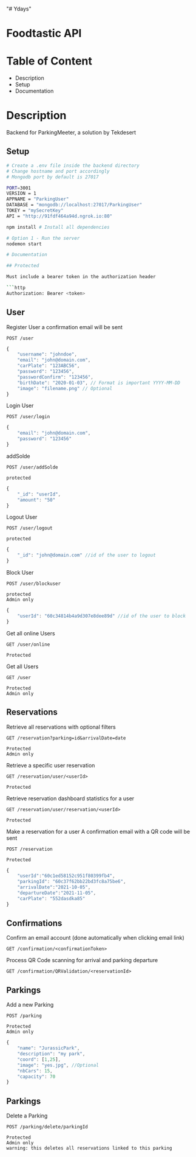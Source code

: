 "# Ydays" 
# Foodtastic API

# Table of Content

- Description
- Setup
- Documentation

# Description

Backend for ParkingMeeter, a solution by Tekdesert

## Setup

```bash
# Create a .env file inside the backend directory
# Change hostname and port accordingly
# Mongodb port by default is 27017

PORT=3001
VERSION = 1
APPNAME = "ParkingUser"
DATABASE = "mongodb://localhost:27017/ParkingUser"
TOKEY = "mySecretKey"
API = "http://91fdf464a94d.ngrok.io:80"

```

```bash
npm install # Install all dependencies
```

```bash
# Option 1 - Run the server
nodemon start

# Documentation

## Protected

Must include a bearer token in the authorization header

```http
Authorization: Bearer <token>
```

## User

Register User
a confirmation email will be sent

```http
POST /user
```

```js
{
    "username": "johndoe",
    "email": "john@domain.com",
    "carPlate": "123ABC56",
    "password": "123456",
    "passwordConfirm": "123456",
    "birthDate": "2020-01-03", // Format is important YYYY-MM-DD
    "image": "filename.png" // Optional
}
```

Login User

```http
POST /user/login
```

```js
{
    "email": "john@domain.com",
    "password": "123456"
}
```

addSolde

```http
POST /user/addSolde

protected
```

```js
{
    "_id": "userId",
    "amount": "50"
}
```


Logout User

```http
POST /user/logout

protected
```

```js
{
    "_id": "john@domain.com" //id of the user to logout
}
```

Block User

```http
POST /user/blockuser

protected
Admin only
```

```js
{
    "userId": "60c34814b4a9d307e8dee89d" //id of the user to block
}
```

Get all online Users

```http
GET /user/online

Protected
```

Get all Users

```http
GET /user

Protected
Admin only
```


## Reservations

Retrieve all reservations with optional filters

```http
GET /reservation?parking=id&arrivalDate=date

Protected
Admin only
```

Retrieve a specific user reservation

```http
GET /reservation/user/<userId>

Protected
```

Retrieve reservation dashboard statistics for a user

```http
GET /reservation/user/reservation/<userId>

Protected
```

Make a reservation for a user
A confirmation email with a QR code will be sent

```http
POST /reservation

Protected
```

```js
{
    "userId":"60c1ed58152c951f80399fb4",
	"parkingId": "60c37f62bb22bd3fc8a75be6",
    "arrivalDate":"2021-10-05",
    "departureDate":"2021-11-05",
    "carPlate": "552dasdka85"
}
```

## Confirmations

Confirm an email account (done automatically when clicking email link)

```http
GET /confirmation/<confirmationToken>
```

Process QR Code scanning for arrival and parking departure

```http
GET /confirmation/QRValidation/<reservationId>
```

## Parkings

Add a new Parking

```http
POST /parking

Protected
Admin only
```

```js
{
    "name": "JurassicPark",
    "description": "my park",
    "coord": [1,25],
    "image": "yes.jpg", //Optional
    "nbCars": 15,
    "capacity": 70
}
```

## Parkings

Delete a Parking

```http
POST /parking/delete/parkingId

Protected
Admin only
warning: this deletes all reservations linked to this parking
```



